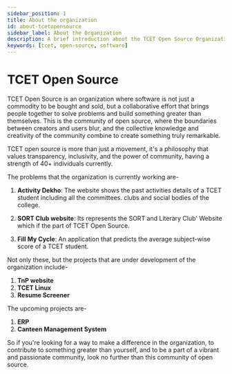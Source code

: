 ```yaml
---
sidebar_position: 1
title: About the organization
id: about-tcetopensource
sidebar_label: About the Organization
description: A brief introduction about the TCET Open Source Organization
keywords: [tcet, open-source, software]
---
```


# TCET Open Source

TCET Open Source is an organization where software is not just a commodity to be bought and sold, but a collaborative effort that brings people together to solve problems and build something greater than themselves. This is the community of open source, where the boundaries between creators and users blur, and the collective knowledge and creativity of the community combine to create something truly remarkable. 

TCET open source is more than just a movement, it's a philosophy that values transparency, inclusivity, and the power of community, having a strength of 40+ individuals currently. 

The problems that the organization is currently working are-
1. **Activity Dekho**: The website shows the past activities details of a TCET student including all the committees. clubs and social bodies of the college. 

2. **SORT Club website**: Its represents the SORT and Literary Club' Website which if the part of TCET Open Source.

3. **Fill My Cycle**: An application that predicts the average subject-wise score of a TCET student.

Not only these, but the projects that are under development of the organization include-
1. **TnP website**
2. **TCET Linux**
3. **Resume Screener**

The upcoming projects are-
1. **ERP**
2. **Canteen Management System**

So if you're looking for a way to make a difference in the organization, to contribute to something greater than yourself, and to be a part of a vibrant and passionate community, look no further than this community of open source. 
